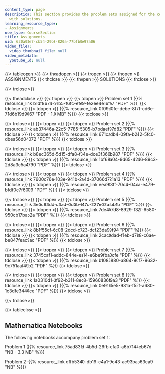 ```yaml
---
content_type: page
description: This section provides the problem sets assigned for the course along
  with solutions.
learning_resource_types:
- Assignments
ocw_type: CourseSection
title: Assignments
uid: 630a08e7-cb54-29b8-820a-77bfb0e97a06
video_files:
  video_thumbnail_file: null
video_metadata:
  youtube_id: null
---
```


{{< tableopen >}}
{{< theadopen >}}
{{< tropen >}}
{{< thopen >}}
ASSIGNMENTS
{{< thclose >}}
{{< thopen >}}
SOLUTIONS
{{< thclose >}}

{{< trclose >}}

{{< theadclose >}}
{{< tropen >}}
{{< tdopen >}}
Problem set 1 ({{% resource_link b1df8674-91b5-f6fc-efe9-fe2ee4e16fe7 "PDF" %}})
{{< tdclose >}}
{{< tdopen >}}
({{% resource_link 0f09d0fe-debe-8f71-cd6e-71d6b19d9067 "PDF - 1.0 MB" %}})
{{< tdclose >}}

{{< trclose >}}
{{< tropen >}}
{{< tdopen >}}
Problem set 2 ({{% resource_link ab37446a-22c5-7785-5305-b7bdaef97d82 "PDF" %}})
{{< tdclose >}}
{{< tdopen >}}
({{% resource_link 671cadb4-09fa-b242-5fc0-dbea56d04072 "PDF" %}})
{{< tdclose >}}

{{< trclose >}}
{{< tropen >}}
{{< tdopen >}}
Problem set 3 ({{% resource_link b8ec365d-5d15-dfa8-f34e-dce3f366b987 "PDF" %}})
{{< tdclose >}}
{{< tdopen >}}
({{% resource_link 1bf68a04-9d65-4246-89c3-2d8a3c5a4790 "PDF" %}})
{{< tdclose >}}

{{< trclose >}}
{{< tropen >}}
{{< tdopen >}}
Problem set 4 ({{% resource_link 7600c76e-103e-941b-2a4d-37066d721a13 "PDF" %}})
{{< tdclose >}}
{{< tdopen >}}
({{% resource_link eea9f3ff-70c4-04da-e479-bfdf0c7f6009 "PDF" %}})
{{< tdclose >}}

{{< trclose >}}
{{< tropen >}}
{{< tdopen >}}
Problem set 5 ({{% resource_link 3e5c93dd-c3ad-6d5b-f47c-227e02afbb1b "PDF" %}})
{{< tdclose >}}
{{< tdopen >}}
({{% resource_link 7de457d8-8929-f32f-6580-950cb17bab2a "PDF" %}})
{{< tdclose >}}

{{< trclose >}}
{{< tropen >}}
{{< tdopen >}}
Problem set 6 ({{% resource_link 8b1f55cf-6c08-2dcd-c723-dcf23da99f94 "PDF" %}})
{{< tdclose >}}
{{< tdopen >}}
({{% resource_link 2cac9dad-f1eb-d788-c6ae-be847feac9ac "PDF" %}})
{{< tdclose >}}

{{< trclose >}}
{{< tropen >}}
{{< tdopen >}}
Problem set 7 ({{% resource_link 3745caf1-addc-844e-ea14-e6be9fba0cfe "PDF" %}})
{{< tdclose >}}
{{< tdopen >}}
({{% resource_link b1085880-a864-90f7-9632-9c751aaf49b2 "PDF" %}})
{{< tdclose >}}

{{< trclose >}}
{{< tropen >}}
{{< tdopen >}}
Problem set 8 ({{% resource_link 1a0310d1-3f92-b311-8ec8-15960836f9a3 "PDF" %}})
{{< tdclose >}}
{{< tdopen >}}
({{% resource_link 0e9165e5-931a-f55f-a680-1c3dfe3440ce "PDF" %}})
{{< tdclose >}}

{{< trclose >}}

{{< tableclose >}}

Mathematica Notebooks
---------------------

The following notebooks accompany problem set 1:

Problem 1 ({{% resource_link 75ad83fd-4b5d-26fb-cfa0-a6b7144eb67d "NB - 3.3 MB" %}})

Problem 2 ({{% resource_link dffb5340-db19-c4a1-9c43-ac93bab63ca9 "NB" %}})